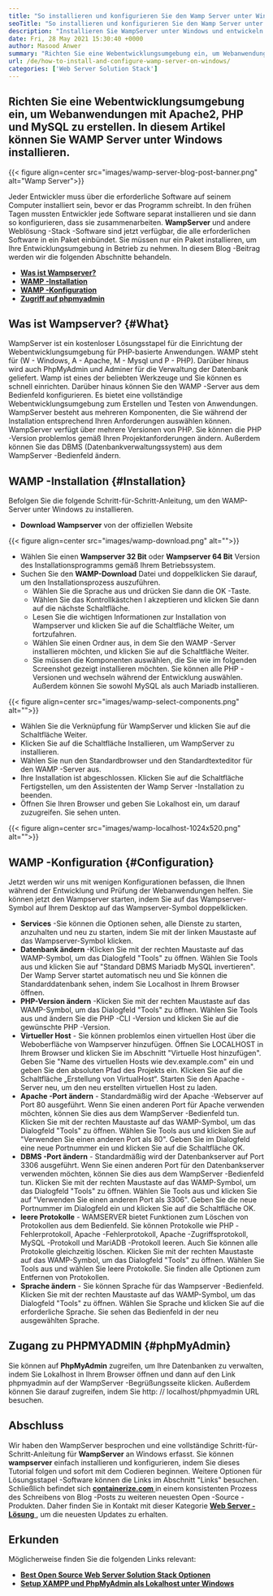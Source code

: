 ```yaml
---
title: "So installieren und konfigurieren Sie den Wamp Server unter Windows" 
seoTitle: "So installieren und konfigurieren Sie den Wamp Server unter Windows" 
description: "Installieren Sie WampServer unter Windows und entwickeln Sie schnell PHP-basierte Webanwendungen. Wamp Server ist sowohl für Windows 32 als auch für 64 Bit verfügbar." 
date: Fri, 28 May 2021 15:30:40 +0000
author: Masood Anwer
summary: "Richten Sie eine Webentwicklungsumgebung ein, um Webanwendungen mit Apache2, PHP und MySQL zu erstellen. In diesem Artikel können Sie WAMP Server unter Windows installieren." 
url: /de/how-to-install-and-configure-wamp-server-on-windows/
categories: ['Web Server Solution Stack']
---
```


## Richten Sie eine Webentwicklungsumgebung ein, um Webanwendungen mit Apache2, PHP und MySQL zu erstellen. In diesem Artikel können Sie WAMP Server unter Windows installieren.

{{< figure align=center src="images/wamp-server-blog-post-banner.png" alt="Wamp Server">}}

Jeder Entwickler muss über die erforderliche Software auf seinem Computer installiert sein, bevor er das Programm schreibt. In den frühen Tagen mussten Entwickler jede Software separat installieren und sie dann so konfigurieren, dass sie zusammenarbeiten.  **WampServer**  und andere Weblösung -Stack -Software sind jetzt verfügbar, die alle erforderlichen Software in ein Paket einbündet. Sie müssen nur ein Paket installieren, um Ihre Entwicklungsumgebung in Betrieb zu nehmen.
In diesem Blog -Beitrag werden wir die folgenden Abschnitte behandeln.
* [  **Was ist Wampserver?**  ][1]
* [  **WAMP -Installation**  ][2]
* [  **WAMP -Konfiguration**  ][3]
* [  **Zugriff auf phpmyadmin**  ][4]

## Was ist Wampserver? {#What}

WampServer ist ein kostenloser Lösungsstapel für die Einrichtung der Webentwicklungsumgebung für PHP-basierte Anwendungen. WAMP steht für (W - Windows, A - Apache, M - Mysql und P - PHP). Darüber hinaus wird auch PhpMyAdmin und Adminer für die Verwaltung der Datenbank geliefert. Wamp ist eines der beliebten Werkzeuge und Sie können es schnell einrichten. Darüber hinaus können Sie den WAMP -Server aus dem Bedienfeld konfigurieren. Es bietet eine vollständige Webentwicklungsumgebung zum Erstellen und Testen von Anwendungen. WampServer besteht aus mehreren Komponenten, die Sie während der Installation entsprechend Ihren Anforderungen auswählen können. WampServer verfügt über mehrere Versionen von PHP. Sie können die PHP -Version problemlos gemäß Ihren Projektanforderungen ändern. Außerdem können Sie das DBMS (Datenbankverwaltungssystem) aus dem WampServer -Bedienfeld ändern.

## WAMP -Installation {#Installation}

Befolgen Sie die folgende Schritt-für-Schritt-Anleitung, um den WAMP-Server unter Windows zu installieren.
*  **Download Wampserver**  von der offiziellen Website

{{< figure align=center src="images/wamp-download.png" alt="">}}

* Wählen Sie einen  **Wampserver 32 Bit** oder **Wampserver 64 Bit**  Version des Installationsprogramms gemäß Ihrem Betriebssystem.
* Suchen Sie den  **WAMP-Download**  Datei und doppelklicken Sie darauf, um den Installationsprozess auszuführen.
  * Wählen Sie die Sprache aus und drücken Sie dann die OK -Taste.
  * Wählen Sie das Kontrollkästchen I akzeptieren und klicken Sie dann auf die nächste Schaltfläche.
  * Lesen Sie die wichtigen Informationen zur Installation von Wampserver und klicken Sie auf die Schaltfläche Weiter, um fortzufahren.
  * Wählen Sie einen Ordner aus, in dem Sie den WAMP -Server installieren möchten, und klicken Sie auf die Schaltfläche Weiter.
  * Sie müssen die Komponenten auswählen, die Sie wie im folgenden Screenshot gezeigt installieren möchten. Sie können alle PHP -Versionen und wechseln während der Entwicklung auswählen. Außerdem können Sie sowohl MySQL als auch Mariadb installieren.

{{< figure align=center src="images/wamp-select-components.png" alt="">}}

  * Wählen Sie die Verknüpfung für WampServer und klicken Sie auf die Schaltfläche Weiter.
  * Klicken Sie auf die Schaltfläche Installieren, um WampServer zu installieren.
  * Wählen Sie nun den Standardbrowser und den Standardtexteditor für den WAMP -Server aus.
  * Ihre Installation ist abgeschlossen. Klicken Sie auf die Schaltfläche Fertigstellen, um den Assistenten der Wamp Server -Installation zu beenden.
  * Öffnen Sie Ihren Browser und geben Sie Lokalhost ein, um darauf zuzugreifen. Sie sehen unten.

{{< figure align=center src="images/wamp-localhost-1024x520.png" alt="">}}


## WAMP -Konfiguration {#Configuration}

Jetzt werden wir uns mit wenigen Konfigurationen befassen, die Ihnen während der Entwicklung und Prüfung der Webanwendungen helfen. Sie können jetzt den Wampserver starten, indem Sie auf das Wampserver-Symbol auf Ihrem Desktop auf das Wampserver-Symbol doppelklicken.
*  **Services**  -Sie können die Optionen sehen, alle Dienste zu starten, anzuhalten und neu zu starten, indem Sie mit der linken Maustaste auf das Wampserver-Symbol klicken.
*  **Datenbank ändern**  -Klicken Sie mit der rechten Maustaste auf das WAMP-Symbol, um das Dialogfeld "Tools" zu öffnen. Wählen Sie Tools aus und klicken Sie auf "Standard DBMS Mariadb MySQL invertieren". Der Wamp Server startet automatisch neu und Sie können die Standarddatenbank sehen, indem Sie Localhost in Ihrem Browser öffnen.
*  **PHP-Version ändern**  -Klicken Sie mit der rechten Maustaste auf das WAMP-Symbol, um das Dialogfeld "Tools" zu öffnen. Wählen Sie Tools aus und ändern Sie die PHP -CLI -Version und klicken Sie auf die gewünschte PHP -Version.
*  **Virtueller Host**  - Sie können problemlos einen virtuellen Host über die Weboberfläche von Wampserver hinzufügen. Öffnen Sie LOCALHOST in Ihrem Browser und klicken Sie im Abschnitt "Virtuelle Host hinzufügen". Geben Sie "Name des virtuellen Hosts wie dev.example.com" ein und geben Sie den absoluten Pfad des Projekts ein. Klicken Sie auf die Schaltfläche „Erstellung von VirtualHost“. Starten Sie den Apache -Server neu, um den neu erstellten virtuellen Host zu laden.
*  **Apache -Port ändern**  - Standardmäßig wird der Apache -Webserver auf Port 80 ausgeführt. Wenn Sie einen anderen Port für Apache verwenden möchten, können Sie dies aus dem WampServer -Bedienfeld tun. Klicken Sie mit der rechten Maustaste auf das WAMP-Symbol, um das Dialogfeld "Tools" zu öffnen. Wählen Sie Tools aus und klicken Sie auf "Verwenden Sie einen anderen Port als 80". Geben Sie im Dialogfeld eine neue Portnummer ein und klicken Sie auf die Schaltfläche OK.
*  **DBMS -Port ändern**  - Standardmäßig wird der Datenbankserver auf Port 3306 ausgeführt. Wenn Sie einen anderen Port für den Datenbankserver verwenden möchten, können Sie dies aus dem WampServer -Bedienfeld tun. Klicken Sie mit der rechten Maustaste auf das WAMP-Symbol, um das Dialogfeld "Tools" zu öffnen. Wählen Sie Tools aus und klicken Sie auf "Verwenden Sie einen anderen Port als 3306". Geben Sie die neue Portnummer im Dialogfeld ein und klicken Sie auf die Schaltfläche OK.
*  **leere Protokolle**  - WAMSERVER bietet Funktionen zum Löschen von Protokollen aus dem Bedienfeld. Sie können Protokolle wie PHP -Fehlerprotokoll, Apache -Fehlerprotokoll, Apache -Zugriffsprotokoll, MySQL -Protokoll und MariADB -Protokoll leeren. Auch Sie können alle Protokolle gleichzeitig löschen. Klicken Sie mit der rechten Maustaste auf das WAMP-Symbol, um das Dialogfeld "Tools" zu öffnen. Wählen Sie Tools aus und wählen Sie leere Protokolle. Sie finden alle Optionen zum Entfernen von Protokollen.
*  **Sprache ändern**  - Sie können Sprache für das Wampserver -Bedienfeld. Klicken Sie mit der rechten Maustaste auf das WAMP-Symbol, um das Dialogfeld "Tools" zu öffnen. Wählen Sie Sprache und klicken Sie auf die erforderliche Sprache. Sie sehen das Bedienfeld in der neu ausgewählten Sprache.

## Zugang zu PHPMYADMIN {#phpMyAdmin}

Sie können auf  **PhpMyAdmin**  zugreifen, um Ihre Datenbanken zu verwalten, indem Sie Lokalhost in Ihrem Browser öffnen und dann auf den Link phpmyadmin auf der WampServer -Begrüßungsseite klicken. Außerdem können Sie darauf zugreifen, indem Sie http: // localhost/phpmyadmin URL besuchen.

## Abschluss
Wir haben den WampServer besprochen und eine vollständige Schritt-für-Schritt-Anleitung für  **WampServer** an Windows erfasst. Sie können **wampserver**  einfach installieren und konfigurieren, indem Sie dieses Tutorial folgen und sofort mit dem Codieren beginnen. Weitere Optionen für Lösungsstapel -Software können die Links im Abschnitt "Links" besuchen.
Schließlich befindet sich [  **containerize.com** ][5] in einem konsistenten Prozess des Schreibens von Blog -Posts zu weiteren neuesten Open -Source -Produkten. Daher finden Sie in Kontakt mit dieser Kategorie [ **Web Server -Lösung**  ][6], um die neuesten Updates zu erhalten.

## Erkunden
Möglicherweise finden Sie die folgenden Links relevant:
* [  **Best Open Source Web Server Solution Stack Optionen**  ][7]
* [  **Setup XAMPP und PhpMyAdmin als Lokalhost unter Windows**  ][8]



 [1]: #What
 [2]: #Installation
 [3]: #Configuration
 [4]: #phpMyAdmin
 [5]: https://containerize.com
 [6]: https://blog.containerize.com/category/web-server-solution-stack/
 [7]: https://products.containerize.com/solution-stack/
 [8]: https://blog.containerize.com/database-management-software/how-to-setup-xampp-and-phpmyadmin-as-localhost-on-windows/
